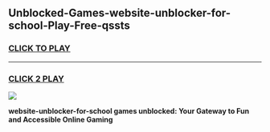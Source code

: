 
## Unblocked-Games-website-unblocker-for-school-Play-Free-qssts
<h3>
<a href="https://premium76.site?title=website-unblocker-for-school&ref=23A">CLICK TO PLAY</a></h3>
<hr>

<h3>
<a href="https://premium76.site?title=website-unblocker-for-school&ref=23A">CLICK 2 PLAY</a>
  
</h3>

<a href="https://premium76.site?title=website-unblocker-for-school&ref=23A"><img src="https://clearcache.store/games.png"></a>


**website-unblocker-for-school games unblocked: Your Gateway to Fun and Accessible Online Gaming**

